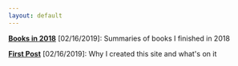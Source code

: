 ```yaml
---
layout: default
---
```

**[Books in 2018](./pages/books2018.html)** [02/16/2019]: Summaries of books I finished in 2018

**[First Post](./pages/firstpost.html)** [02/16/2019]: Why I created this site and what's on it